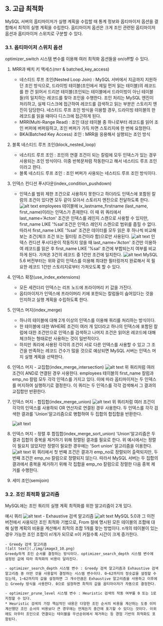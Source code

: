 ## 3. 고급 최적화
MySQL 서버의 옵티마이저가 실행 계획을 수립할 때 통계 정보와 옵티마이저 옵션을 결합해서 최적의 실행 계획을 수립한다. 
옵티마이저 옵션은 크게 조인 관련된 옵티마이저 옵션과 옵티마이저 스위치로 구분할 수 있다.

### 3.1. 옵티마이저 스위치 옵션
optimizer_switch 시스템 변수를 이용해 여러 최적화 옵션들을 on/off할 수 있다.

1. MRR과 배치 키 액세스(mrr & batched_key_access)
	- 네스티드 루프 조인(Nested Loop Join) : MySQL 서버에서 지금까지 지원하던 조인 방식으로, 드라이빙 테이블(조인에서 제일 먼저 읽는 테이블)의 레코드를 한 건 읽어서 드리븐 테이블(조인되는 테이블에서 드라이빙이 아닌 테이블들)의 일치하는 레코드를 찾아 조인을 수행한다.
조인 처리는 MySQL 엔진이 처리하고, 실제 디스크에 접근하여 레코드를 검색하고 읽는 부분은 스토리지 엔진이 담당한다.
네스티드 루프 조인 방식을 이용할 경우, 드라이빙 테이블의 한 레코드를 읽을 때마다 디스크에 접근하게 된다.
	- MRR(Multi-Range Read) : 조인 대상 테이블 중 하나로부터 레코드를 읽어 조인 버퍼에 버퍼링하고, 조인 버퍼가 가득 차면 스토리지에 한 번에 요청한다.
	- BKA(Batched Key Access) 조인 : MRR을 응용해서 실행되는 조인 방식

2. 블록 네스티드 루프 조인(block_nested_loop)
	- 네스티드 루프 조인 : 조인의 연결 조건이 되는 칼럼에 모두 인덱스가 있는 경우 사용되는 조인 방식이다. 이중 반복문처럼 작동한다고 해서 네스티드 루프 조인이라고 한다.
	- 블록 네스티드 루프 조인 : 조인 버퍼가 사용되는 네스티드 루프 조인 방식이다.

3. 인덱스 컨디션 푸시다운(index_condition_pushdown)
	- 인덱스를 범위 제한 조건으로 사용하지 못한다고 하더라도 인덱스에 포함된 칼럼의 조건이 있다면 모두 같이 모아서 스토리지 엔진으로 전달하도록 한다.
	![alt text](./img/image3_1.png)
	employees 테이블에 ix_lastname_firstname (last_name, first_name)이라는 인덱스가 존재한다.
	이 때 위 쿼리에서 last_name='Acton' 조건은 인덱스를 레인지 스캔으로 사용할 수 있지만, first_name LIKE '%sal'조건은 인덱스 레인지 스캔으로 범위를 좁힐 수 없다. 따라서 first_name LIKE '%sal' 조건은 데이터를 모두 읽은 후 하나씩 비교해보는 조건(체크 조건 또는 필터링 조건이라 함)으로만 사용된다.
	![alt text](./img/image3_2.png)
	인덱스 컨디션 푸시다운이 작동하지 않을 때 last_name='Acton' 조건만 이용하여 레코드를 읽은 후 first_name LIKE '%sal' 조건에 부합되는지 여부를 비교하게 된다. 가져온 3건의 레코드 중 1건만 조건에 일치한다.
	![alt text](./img/image3_3.png)
	MySQL 5.6 버전부터는 위와 같이 인덱스를 이용해 최대한 필터링까지 완료해서 꼭 필요한 레코드 1건만 스토리지로부터 가져오도록 할 수 있다.
	
4. 인덱스 확장(use_index_extensions)
	- 모든 세컨더리 인덱스는 리프 노드에 프라이머리 키 값을 가진다.
	- 옵티마이저가 인덱스에 프라이머리 키에 포한되는 칼럼들이 숨어있다는 것을 인지하고 실행 계획을 수립하도록 한다.
   
5. 인덱스 머지(index_merge)
	- 하나의 테이블에 대해 2개 이상의 인덱스를 이용해 쿼리를 처리하는 방식이다.
	- 한 테이블에 대한 WHERE 조건이 여러 개 있더라고 하나의 인덱스에 포함된 칼럼에 대한 조건만으로 인덱스를 검색하고 나머지 조건은 읽어온 레코드에 대해 체크하는 형태로만 사용하는 것이 일반적이다.
	- 하지만 쿼리에 사용된 각각의 조건이 서로 다른 인덱스를 사용할 수 있고 그 조건을 만족하는 레코드 건수가 많을 것으로 예상되면 MySQL 서버는 인덱스 머지 실행 계획을 선택한다.

6. 인덱스 머지 - 교집합(index_merge_intersection)
	![alt text](./img/image3_4.png)
	위 쿼리처럼 여러 조건이 AND로 연결된 경우 사용한다.
	employees 테이블의 first_name 칼럼과 emp_no 칼럼 모두 각각 인덱스를 가지고 있다. 이에 따라 옵티마이저는 두 인덱스를 머지하여 실행하기로 결정한다. 이 쿼리는 두 인덱스를 각각 검색해서 그 결과의 교집합만 반환한다.

7. 인덱스 머지 - 합집합(index_merge_union)
	![alt text](./img/image3_5.png)
	위 쿼리처럼 여러 조건이 각각의 인덱스를 사용하되 OR 연산자로 연결된 경우 사용한다.
	두 인덱스를 각각 검색한 결과를 'Union'알고리즘으로 병합하여 두 집합의 합집합을 반환한다.

	![alt text](./img/image3_6.png)

8. 인덱스 머지 - 정렬 후 합집합(index_merge_sort_union)
	'Union'알고리즘은 두 결과 집합의 중복을 제거하기 위해 정렬된 결과를 필요로 한다. 위 예시에서는 정렬이 필요치 않았지만 정렬이 필요한 경우에는 'Sort union' 알고리즘을 이용한다.
	![alt text](./img/image3_7.png)
	위 쿼리에서 첫 번째 조건은 결과가 emp_no로 정렬되어 출력되지만, 두 번째 조건은 emp_no 칼럼으로 정렬되지 않는다.
	따라서 MySQL 서버는 두 집합의 결과에서 중복을 제거하기 위해 각 집합을 emp_no 칼럼으로 정렬한 다음 중복 제거를 수행한다.

9. 세미 조인(semijoin)


### 3.2. 조인 최적화 알고리즘
MySQL에는 조인 쿼리의 실행 계획 최적화를 위한 알고리즘이 2개 있다.

예시 쿼리
![alt text](./img/image3_8.png)
	- Exhaustive 검색 알고리즘
	![alt text](./img/image3_9.png)
	MySQL 5.0과 그 이전 버전에서 사용되던 조인 최적화 기법으로, From 절에 명시된 모든 테이블의 조합에 대해 실행 계획의 비용을 계산해서 최적의 조합 1개를 찾는 방법이다. n개의 테이블이 있는 경우 가능한 조인 조합이 n!개가 되므로 n이 커질수록 시간이 크게 증가한다.

	- Greedy 검색 알고리즘
	![alt text](./img/image3_10.png)
	Greedy하게 조인 순서를 결정하는 방식이다. optimizer_search_depth 시스템 변수에 설정된 값에 따라 최적화의 비용이 달라진다.

	- optimizer_search_depth 시스템 변수 : Greedy 검색 알고리즘과 Exhaustive 검색 알고리즘 중 어떤 것을 사용할지 결정하는 시스템 변수이다. 0~62까지의 정숫값을 설정할 수 있는데, 1~62까지의 값을 설정하면 그 개수만큼은 Exhaustive 알고리즘을 사용하고 이후에는 Greedy 방식을 사용한다. 0으로 설정하면 최적의 값을 옵티마이저가 자동으로 결정한다.

	- optimizer_prune_level 시스템 변수 : Heuristic 검색의 작동 여부를 0 또는 1로 지정할 수 있다. 
	* Heuristic 검색의 가장 핵심적인 내용은 다양한 조인 순서의 비용을 계산하는 도중 이미 계산했던 조인 순서의 비용보다 큰 경우에는 언제든지 중간에 포기할 수 있다는 것이다. 이외에도 아우터 조인으로 연결되는 테이블을 우선순위에서 제거하는 등 경험 기반의 최적화도 포함된다.